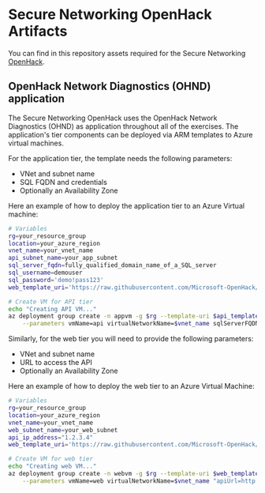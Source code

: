 # Secure Networking OpenHack Artifacts

You can find in this repository assets required for the Secure Networking [OpenHack](https://openhack.microsoft.com).

## OpenHack Network Diagnostics (OHND) application

The Secure Networking OpenHack uses the OpenHack Network Diagnostics (OHND) as application throughout all of the exercises. The application's tier components can be deployed via ARM templates to Azure virtual machines.

For the application tier, the template needs the following parameters:

- VNet and subnet name
- SQL FQDN and credentials
- Optionally an Availability Zone

Here an example of how to deploy the application tier to an Azure Virtual machine:

```bash
# Variables
rg=your_resource_group
location=your_azure_region
vnet_name=your_vnet_name
api_subnet_name=your_app_subnet
sql_server_fqdn=fully_qualified_domain_name_of_a_SQL_server
sql_username=demouser
sql_password='demo!pass123'
web_template_uri='https://raw.githubusercontent.com/Microsoft-OpenHack/secure-networking-artifacts/main/deploy_web_to_vm.json'

# Create VM for API tier
echo "Creating API VM..."
az deployment group create -n appvm -g $rg --template-uri $api_template_uri \
    --parameters vmName=api virtualNetworkName=$vnet_name sqlServerFQDN=$sql_server_fqdn sqlServerUser=$sql_username "sqlServerPassword=$sql_password" subnetName=$api_subnet_name availabilityZone=1
```

Similarly, for the web tier you will need to provide the following parameters:

- VNet and subnet name
- URL to access the API
- Optionally an Availability Zone

Here an example of how to deploy the web tier to an Azure Virtual Machine:

```bash
# Variables
rg=your_resource_group
location=your_azure_region
vnet_name=your_vnet_name
web_subnet_name=your_web_subnet
api_ip_address="1.2.3.4"
web_template_uri='https://raw.githubusercontent.com/Microsoft-OpenHack/secure-networking-artifacts/main/deploy_web_to_vm.json'

# Create VM for web tier
echo "Creating web VM..."
az deployment group create -n webvm -g $rg --template-uri $web_template_uri \
    --parameters vmName=web virtualNetworkName=$vnet_name "apiUrl=http://${api_ip_address}:8080" subnetName=$web_subnet_name availabilityZone=1
```
